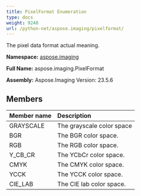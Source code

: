 ```yaml
---
title: PixelFormat Enumeration
type: docs
weight: 9240
url: /python-net/aspose.imaging/pixelformat/
---
```


The pixel data format actual meaning.

**Namespace:** [aspose.imaging](/imaging/python-net/aspose.imaging/)

**Full Name:** aspose.imaging.PixelFormat

**Assembly:**  Aspose.Imaging Version: 23.5.6

## **Members**
|**Member name**|**Description**|
| :- | :- |
|GRAYSCALE|The grayscale color space|
|BGR|The BGR color space.|
|RGB|The RGB color space.|
|Y_CB_CR|The YCbCr color space.|
|CMYK|The CMYK color space.|
|YCCK|The YCCK color space.|
|CIE_LAB|The CIE lab color space.|
